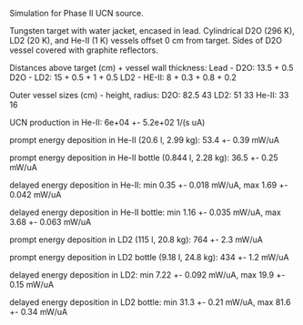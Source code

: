 Simulation for Phase II UCN source.

Tungsten target with water jacket, encased in lead.
Cylindrical D2O (296 K), LD2 (20 K), and He-II (1 K) vessels offset 0 cm from target.
Sides of D2O vessel covered with graphite reflectors.

Distances above target (cm) + vessel wall thickness:
Lead - D2O: 13.5 + 0.5
D2O - LD2: 15 + 0.5 + 1 + 0.5
LD2 - HE-II: 8 + 0.3 + 0.8 + 0.2

Outer vessel sizes (cm) - height, radius:
D2O: 82.5 43
LD2: 51 33
He-II: 33 16

UCN production in He-II:
6e+04 +- 5.2e+02 1/(s uA)

prompt energy deposition in He-II (20.6 l, 2.99 kg):
53.4 +- 0.39 mW/uA

prompt energy deposition in He-II bottle (0.844 l, 2.28 kg):
36.5 +- 0.25 mW/uA

delayed energy deposition in He-II:
min 0.35 +- 0.018 mW/uA, max 1.69 +- 0.042 mW/uA

delayed energy deposition in He-II bottle:
min 1.16 +- 0.035 mW/uA, max 3.68 +- 0.063 mW/uA

prompt energy deposition in LD2 (115 l, 20.8 kg):
764 +- 2.3 mW/uA

prompt energy deposition in LD2 bottle (9.18 l, 24.8 kg):
434 +- 1.2 mW/uA

delayed energy deposition in LD2:
min 7.22 +- 0.092 mW/uA, max 19.9 +- 0.15 mW/uA

delayed energy deposition in LD2 bottle:
min 31.3 +- 0.21 mW/uA, max 81.6 +- 0.34 mW/uA

